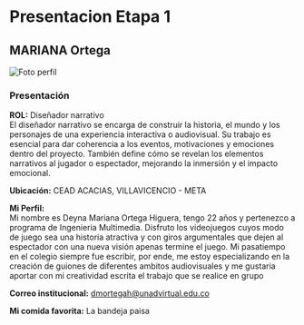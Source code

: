 # Presentacion Etapa 1
## **MARIANA Ortega**

![Foto perfil](https://github.com/user-attachments/assets/8fb06c9c-3052-477f-8748-1e2166fc225a)

### Presentación

**ROL:** Diseñador narrativo  
El diseñador narrativo se encarga de construir la historia, el mundo y los personajes de una experiencia interactiva o audiovisual. Su trabajo es esencial para dar coherencia a los eventos, motivaciones y emociones dentro del proyecto. También define cómo se revelan los elementos narrativos al jugador o espectador, mejorando la inmersión y el impacto emocional.

**Ubicación:** CEAD ACACIAS, VILLAVICENCIO - META

**Mi Perfil:**  
Mi nombre es Deyna Mariana Ortega Higuera, tengo 22 años y pertenezco a programa de Ingenieria Multimedia. Disfruto los videojuegos cuyos modo de juego sea una historia atractiva y con giros argumentales que dejen al espectador con una nueva visión apenas termine el juego. Mi pasatiempo en el colegio siempre fue escribir, por ende, me estoy especializando en la creación de guiones de diferentes ambitos audiovisuales y me gustaria aportar con mi creatividad escrita el trabajo que se realice en grupo

**Correo institucional:** [dmortegah@unadvirtual.edu.co](mailto:dmortegah@unadvirtual.edu.co)

**Mi comida favorita:** La bandeja paisa
